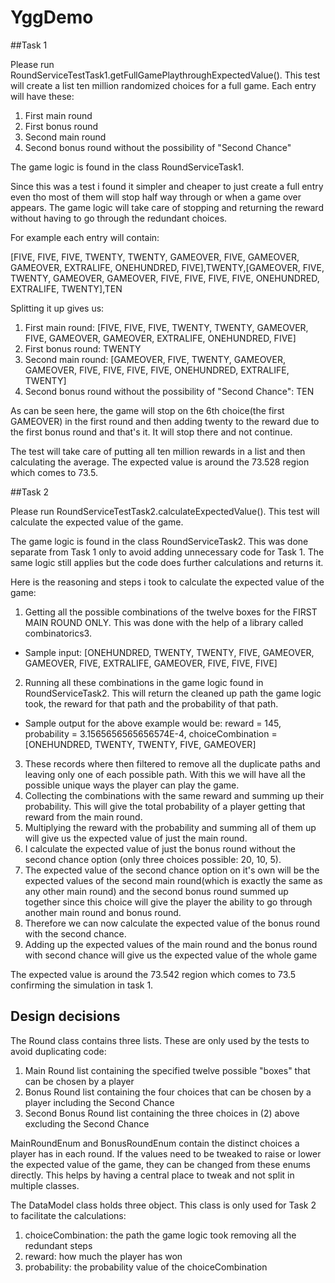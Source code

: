 # YggDemo


##Task 1

Please run RoundServiceTestTask1.getFullGamePlaythroughExpectedValue(). This test will create a list ten million randomized choices for a full game.
Each entry will have these:

1. First main round
2. First bonus round
3. Second main round
4. Second bonus round without the possibility of "Second Chance"

The game logic is found in the class RoundServiceTask1.

Since this was a test i found it simpler and cheaper to just create a full entry even tho most of them will stop half way through or when a game over appears. The game logic will take care of stopping and returning the reward without having to go through the redundant choices.

For example each entry will contain:

[FIVE, FIVE, FIVE, TWENTY, TWENTY, GAMEOVER, FIVE, GAMEOVER, GAMEOVER, EXTRALIFE, ONEHUNDRED, FIVE],TWENTY,[GAMEOVER, FIVE, TWENTY, GAMEOVER, GAMEOVER, FIVE, FIVE, FIVE, FIVE, ONEHUNDRED, EXTRALIFE, TWENTY],TEN

Splitting it up gives us:

1. First main round: [FIVE, FIVE, FIVE, TWENTY, TWENTY, GAMEOVER, FIVE, GAMEOVER, GAMEOVER, EXTRALIFE, ONEHUNDRED, FIVE]
2. First bonus round: TWENTY
3. Second main round: [GAMEOVER, FIVE, TWENTY, GAMEOVER, GAMEOVER, FIVE, FIVE, FIVE, FIVE, ONEHUNDRED, EXTRALIFE, TWENTY]
4. Second bonus round without the possibility of "Second Chance": TEN

As can be seen here, the game will stop on the 6th choice(the first GAMEOVER) in the first round and then adding twenty to the reward due to the first bonus round and that's it. It will stop there and not continue.

The test will take care of putting all ten million rewards in a list and then calculating the average.
The expected value is around the 73.528 region which comes to 73.5.



##Task 2

Please run RoundServiceTestTask2.calculateExpectedValue(). This test will calculate the expected value of the game.

The game logic is found in the class RoundServiceTask2. This was done separate from Task 1 only to avoid adding unnecessary code for Task 1. The same logic still applies but the code does further calculations and returns it.

Here is the reasoning and steps i took to calculate the expected value of the game:

1. Getting all the possible combinations of the twelve boxes for the FIRST MAIN ROUND ONLY. This was done with the help of a library called combinatorics3.
 * Sample input: [ONEHUNDRED, TWENTY, TWENTY, FIVE, GAMEOVER, GAMEOVER, FIVE, EXTRALIFE, GAMEOVER, FIVE, FIVE, FIVE]
2. Running all these combinations in the game logic found in RoundServiceTask2. This will return the cleaned up path the game logic took, the reward for that path and the probability of that path.
 * Sample output for the above example would be: reward = 145, probability = 3.1565656565656574E-4, choiceCombination = [ONEHUNDRED, TWENTY, TWENTY, FIVE, GAMEOVER]
3. These records where then filtered to remove all the duplicate paths and leaving only one of each possible path. With this we will have all the possible unique ways the player can play the game.
4. Collecting the combinations with the same reward and summing up their probability. This will give the total probability of a player getting that reward from the main round.
5. Multiplying the reward with the probability and summing all of them up will give us the expected value of just the main round.
6. I calculate the expected value of just the bonus round without the second chance option (only three choices possible: 20, 10, 5).
7. The expected value of the second chance option on it's own will be the expected values of the second main round(which is exactly the same as any other main round) and the second bonus round summed up together since this choice will give the player the ability to go through another main round and bonus round.
8. Therefore we can now calculate the expected value of the bonus round with the second chance.
9. Adding up the expected values of the main round and the bonus round with second chance will give us the expected value of the whole game

The expected value is around the 73.542 region which comes to 73.5 confirming the simulation in task 1.


## Design decisions

The Round class contains three lists. These are only used by the tests to avoid duplicating code:

1. Main Round list containing the specified twelve possible "boxes" that can be chosen by a player
2. Bonus Round list containing the four choices that can be chosen by a player including the Second Chance
3. Second Bonus Round list containing the three choices in (2) above excluding the Second Chance

MainRoundEnum and BonusRoundEnum contain the distinct choices a player has in each round. If the values need to be tweaked to raise or lower the expected value of the game, they can be changed from these enums directly. This helps by having a central place to tweak and not split in multiple classes.

The DataModel class holds three object. This class is only used for Task 2 to facilitate the calculations:

1. choiceCombination: the path the game logic took removing all the redundant steps
2. reward: how much the player has won
3. probability: the probability value of the choiceCombination
